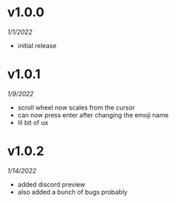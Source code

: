 # v1.0.0
_1/1/2022_
- initial release

# v1.0.1
_1/9/2022_
- scroll wheel now scales from the cursor
- can now press enter after changing the emoji name
- lil bit of ux

# v1.0.2
_1/14/2022_
- added discord preview
- also added a bunch of bugs probably